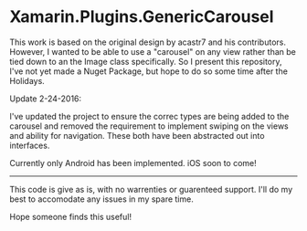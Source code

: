 # Xamarin.Plugins.GenericCarousel

This work is based on the original design by acastr7 and his contributors.  However, I wanted to be able to use a "carousel" on any view rather than be tied down to an the Image class specifically.  So I present this repository, I've not yet made a Nuget Package, but hope to do so some time after the Holidays.   

Update 2-24-2016:

I've updated the project to ensure the correc types are being added to the carousel and removed the requirement to implement swiping on the views and ability for navigation.  These both have been abstracted out into interfaces. 

Currently only Android has been implemented. iOS soon to come!

-----------------------------------------------------------------------------------------------------------------------------------------
This code is give as is, with no warrenties or guarenteed support. I'll do my best to accomodate any issues in my spare time. 

Hope someone finds this useful!
